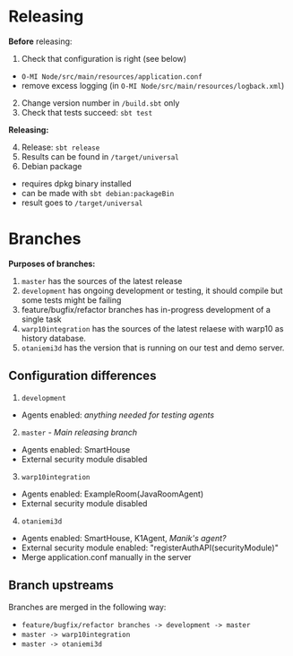 
Releasing
=========

**Before** releasing:

1. Check that configuration is right (see below)
  * `O-MI Node/src/main/resources/application.conf`
  * remove excess logging (in `O-MI Node/src/main/resources/logback.xml`)
2. Change version number in `/build.sbt` only
3. Check that tests succeed: `sbt test`

**Releasing:**

4. Release: `sbt release`
5. Results can be found in `/target/universal`
6. Debian package
  * requires dpkg binary installed
  * can be made with `sbt debian:packageBin`
  * result goes to `/target/universal`

Branches
========

**Purposes of branches:**

1. `master` has the sources of the latest release
2. `development` has ongoing development or testing, it should compile but some tests might be failing
3. feature/bugfix/refactor branches has in-progress development of a single task
4. `warp10integration` has the sources of the latest relaese with warp10 as history database.
5. `otaniemi3d` has the version that is running on our test and demo server.


Configuration differences
-------------------------

1. `development`
  * Agents enabled: *anything needed for testing agents*
2. `master` - *Main releasing branch*
  * Agents enabled: SmartHouse
  * External security module disabled
3. `warp10integration`
  * Agents enabled: ExampleRoom(JavaRoomAgent)
  * External security module disabled
4. `otaniemi3d`
  * Agents enabled: SmartHouse, K1Agent, *Manik's agent?*
  * External security module enabled: "registerAuthAPI(securityModule)"
  * Merge application.conf manually in the server
  
Branch upstreams
-----------------

Branches are merged in the following way:
* `feature/bugfix/refactor branches -> development -> master`
* `master -> warp10integration`
* `master -> otaniemi3d`

